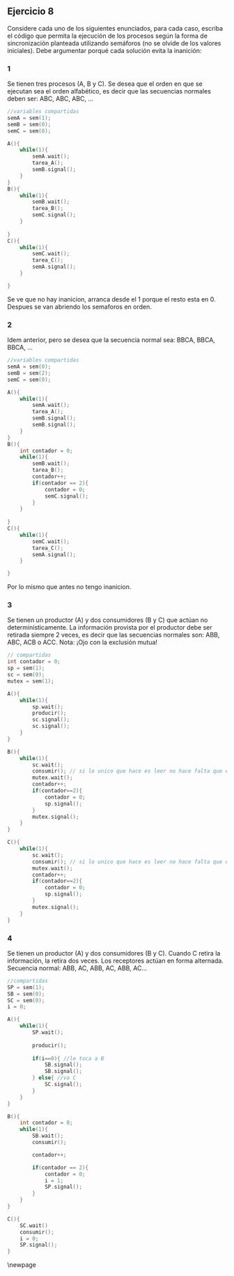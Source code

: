 ## Ejercicio 8
Considere cada uno de los siguientes enunciados, para cada caso, escriba el código que permita
la ejecución de los procesos según la forma de sincronización planteada utilizando semáforos (no se
olvide de los valores iniciales). Debe argumentar porqué cada solución evita la inanición:

### 1 
Se tienen tres procesos (A, B y C). Se desea que el orden en que se ejecutan sea el orden
alfabético, es decir que las secuencias normales deben ser: ABC, ABC, ABC, ...

```c
//variables compartidas
semA = sem(1);
semB = sem(0);
semC = sem(0);
```

```c
A(){
    while(1){
        semA.wait();
        tarea_A();
        semB.signal();
    }
}
B(){
    while(1){
        semB.wait();
        tarea_B();
        semC.signal();
    }
    
}
C(){
    while(1){
        semC.wait();
        tarea_C();
        semA.signal();
    }

}
```

Se ve que no hay inanicion, arranca desde el 1 porque el resto esta en 0. Despues se van abriendo los
semaforos en orden.

### 2

Idem anterior, pero se desea que la secuencia normal sea: BBCA, BBCA, BBCA, ...

```c
//variables compartidas
semA = sem(0);
semB = sem(2);
semC = sem(0);
```

```c
A(){
    while(1){
        semA.wait();
        tarea_A();
        semB.signal();
        semB.signal();
    }
}
B(){
    int contador = 0;
    while(1){
        semB.wait();
        tarea_B();
        contador++;
        if(contador == 2){
            contador = 0;
            semC.signal();
        }
    }
    
}
C(){
    while(1){
        semC.wait();
        tarea_C();
        semA.signal();
    }

}
```

Por lo mismo que antes no tengo inanicion.

### 3 
Se tienen un productor (A) y dos consumidores (B y C) que actúan no determinísticamente.
La información provista por el productor debe ser retirada siempre 2 veces, es decir que las
secuencias normales son: ABB, ABC, ACB o ACC. Nota: ¡Ojo con la exclusión mutua!

```c
// compartidas 
int contador = 0;
sp = sem(1);
sc = sem(0);
mutex = sem(1);
```

```c
A(){
    while(1){
        sp.wait();
        producir();
        sc.signal();
        sc.signal();
    }
}

B(){
    while(1){
        sc.wait();
        consumir(); // si lo unico que hace es leer no hace falta que este en el mutex
        mutex.wait();
        contador++;
        if(contador==2){
            contador = 0;
            sp.signal();
        }
        mutex.signal();
    }
}

C(){
    while(1){
        sc.wait();
        consumir(); // si lo unico que hace es leer no hace falta que este en el mutex
        mutex.wait();
        contador++;
        if(contador==2){
            contador = 0;
            sp.signal();
        }
        mutex.signal();
    }
}

```

### 4

Se tienen un productor (A) y dos consumidores (B y C). Cuando C retira la información, la
retira dos veces. Los receptores actúan en forma alternada. Secuencia normal: ABB, AC, ABB,
AC, ABB, AC...

```c
//compartidas
SP = sem(1);
SB = sem(0);
SC = sem(0);
i = 0;
```

```c
A(){
    while(1){
        SP.wait();
        
        producir();
    
        if(i==0){ //le toca a B
            SB.signal();
            SB.signal();
        } else{ //va C
            SC.signal();
        }
    }
}

B(){
    int contador = 0;
    while(1){
        SB.wait();
        consumir();

        contador++;

        if(contador == 2){
            contador = 0;
            i = 1;
            SP.signal();
        }
    }
}

C(){
    SC.wait()
    consumir();
    i = 0;
    SP.signal();
}
```

\newpage